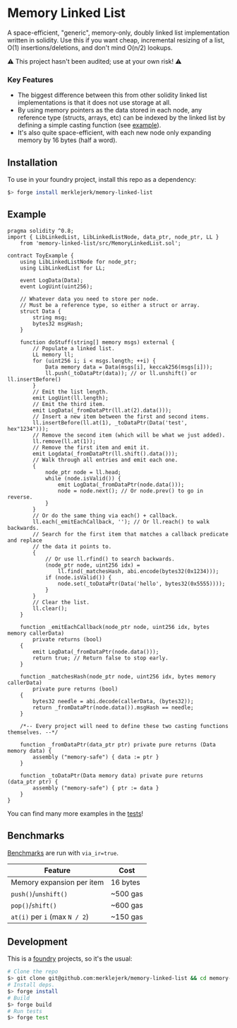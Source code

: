 # Memory Linked List
A space-efficient, "generic", memory-only, doubly linked list implementation written in solidity. Use this if you want cheap, incremental resizing of a list, O(1) insertions/deletions, and don't mind O(n/2) lookups.

⚠️ This project hasn't been audited; use at your own risk! ⚠️

### Key Features
* The biggest difference between this from other solidity linked list implementations is that it does not use storage at all.
* By using memory pointers as the data stored in each node, any reference type (structs, arrays, etc) can be indexed by the linked list by defining a simple casting function (see [example](#example)).
* It's also quite space-efficient, with each new node only expanding memory by 16 bytes (half a word).

## Installation
To use in your foundry project, install this repo as a dependency:

```bash
$> forge install merklejerk/memory-linked-list
```

## Example

```solidity
pragma solidity ^0.8;
import { LibLinkedList, LibLinkedListNode, data_ptr, node_ptr, LL }
    from 'memory-linked-list/src/MemoryLinkedList.sol';

contract ToyExample {
    using LibLinkedListNode for node_ptr;
    using LibLinkedList for LL;

    event LogData(Data);
    event LogUint(uint256);

    // Whatever data you need to store per node.
    // Must be a reference type, so either a struct or array.
    struct Data {
        string msg;
        bytes32 msgHash;
    }

    function doStuff(string[] memory msgs) external {
        // Populate a linked list.
        LL memory ll;
        for (uint256 i; i < msgs.length; ++i) {
            Data memory data = Data(msgs[i], keccak256(msgs[i]));
            ll.push(_toDataPtr(data)); // or ll.unshift() or ll.insertBefore()
        }
        // Emit the list length.
        emit LogUint(ll.length);
        // Emit the third item.
        emit LogData(_fromDataPtr(ll.at(2).data()));
        // Insert a new item between the first and second items.
        ll.insertBefore(ll.at(1), _toDataPtr(Data('test', hex"1234")));
        // Remove the second item (which will be what we just added).
        ll.remove(ll.at(1));
        // Remove the first item and emit it.
        emit Logdata(_fromDataPtr(ll.shift().data()));
        // Walk through all entries and emit each one.
        {
            node_ptr node = ll.head;
            while (node.isValid()) {
                emit LogData(_fromDataPtr(node.data()));
                node = node.next(); // Or node.prev() to go in reverse.
            }
        }
        // Or do the same thing via each() + callback.
        ll.each(_emitEachCallback, ''); // Or ll.reach() to walk backwards.
        // Search for the first item that matches a callback predicate and replace
        // the data it points to.
        {
            // Or use ll.rfind() to search backwards.
            (node_ptr node, uint256 idx) =
                ll.find(_matchesHash, abi.encode(bytes32(0x1234)));
            if (node.isValid()) {
                node.set(_toDataPtr(Data('hello', bytes32(0x5555))));
            }
        }
        // Clear the list.
        ll.clear();
    }

    function _emitEachCallback(node_ptr node, uint256 idx, bytes memory callerData)
        private returns (bool)
    {
        emit LogData(_fromDataPtr(node.data()));
        return true; // Return false to stop early.
    }

    function _matchesHash(node_ptr node, uint256 idx, bytes memory callerData)
        private pure returns (bool)
    {
        bytes32 needle = abi.decode(callerData, (bytes32));
        return _fromDataPtr(node.data()).msgHash == needle;
    }

    /*-- Every project will need to define these two casting functions themselves. --*/

    function _fromDataPtr(data_ptr ptr) private pure returns (Data memory data) {
        assembly ("memory-safe") { data := ptr }
    }

    function _toDataPtr(Data memory data) private pure returns (data_ptr ptr) {
        assembly ("memory-safe") { ptr := data }
    }
}
```

You can find many more examples in the [tests](./test/MemoryLinkedList.t.sol)!

## Benchmarks

[Benchmarks](./test/MemoryLinkedListBench.t.sol) are run with `via_ir=true`.

| Feature                           | Cost      |
|-----------------------------------|-----------|
| Memory expansion per item         | 16 bytes  |
| `push()`/`unshift()`              | ~500 gas  |
| `pop()`/`shift()`                 | ~600 gas  |
| `at(i)` per `i` (max `N / 2`)     | ~150 gas  |

## Development

This is a [foundry](https://getfoundry.sh/) projects, so it's the usual:

```bash
# Clone the repo
$> git clone git@github.com:merklejerk/memory-linked-list && cd memory-linked-list
# Install deps.
$> forge install
# Build
$> forge build
# Run tests
$> forge test
```